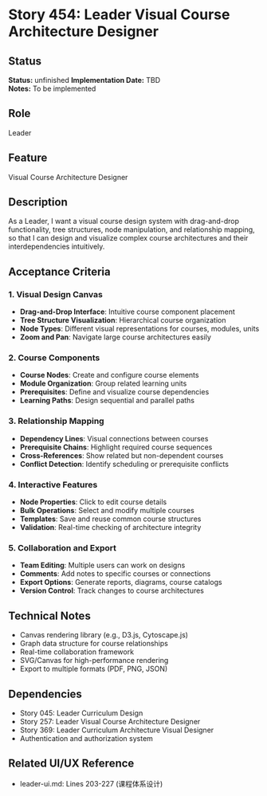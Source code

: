 # Story 454: Leader Visual Course Architecture Designer

## Status
**Status:** unfinished
**Implementation Date:** TBD  
**Notes:** To be implemented

## Role
Leader

## Feature
Visual Course Architecture Designer

## Description
As a Leader, I want a visual course design system with drag-and-drop functionality, tree structures, node manipulation, and relationship mapping, so that I can design and visualize complex course architectures and their interdependencies intuitively.

## Acceptance Criteria

### 1. Visual Design Canvas
- **Drag-and-Drop Interface**: Intuitive course component placement
- **Tree Structure Visualization**: Hierarchical course organization
- **Node Types**: Different visual representations for courses, modules, units
- **Zoom and Pan**: Navigate large course architectures easily

### 2. Course Components
- **Course Nodes**: Create and configure course elements
- **Module Organization**: Group related learning units
- **Prerequisites**: Define and visualize course dependencies
- **Learning Paths**: Design sequential and parallel paths

### 3. Relationship Mapping
- **Dependency Lines**: Visual connections between courses
- **Prerequisite Chains**: Highlight required course sequences
- **Cross-References**: Show related but non-dependent courses
- **Conflict Detection**: Identify scheduling or prerequisite conflicts

### 4. Interactive Features
- **Node Properties**: Click to edit course details
- **Bulk Operations**: Select and modify multiple courses
- **Templates**: Save and reuse common course structures
- **Validation**: Real-time checking of architecture integrity

### 5. Collaboration and Export
- **Team Editing**: Multiple users can work on designs
- **Comments**: Add notes to specific courses or connections
- **Export Options**: Generate reports, diagrams, course catalogs
- **Version Control**: Track changes to course architectures

## Technical Notes
- Canvas rendering library (e.g., D3.js, Cytoscape.js)
- Graph data structure for course relationships
- Real-time collaboration framework
- SVG/Canvas for high-performance rendering
- Export to multiple formats (PDF, PNG, JSON)

## Dependencies
- Story 045: Leader Curriculum Design
- Story 257: Leader Visual Course Architecture Designer
- Story 369: Leader Curriculum Architecture Visual Designer
- Authentication and authorization system

## Related UI/UX Reference
- leader-ui.md: Lines 203-227 (课程体系设计)
